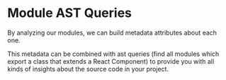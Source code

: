# Module AST Queries

By analyzing our modules, we can build metadata attributes about each one.

This metadata can be combined with ast queries (find all modules which export a class that extends a React Component) to provide you with all kinds of insights about the source code in your project.